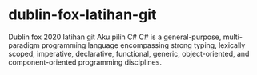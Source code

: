 # dublin-fox-latihan-git
Dublin fox 2020 latihan git
Aku pilih C#
C# is a general-purpose, multi-paradigm programming language encompassing strong typing, lexically scoped, imperative, declarative, functional, generic, object-oriented, and component-oriented programming disciplines. 